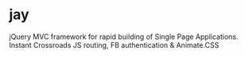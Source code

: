 # jay
jQuery MVC framework for rapid building of Single Page Applications. Instant Crossroads JS routing, FB authentication &amp; Animate.CSS
